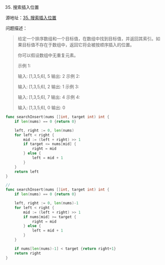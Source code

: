 35. 搜索插入位置

源地址：[35. 搜索插入位置](https://leetcode-cn.com/problems/search-insert-position/)

问题描述：

>给定一个排序数组和一个目标值，在数组中找到目标值，并返回其索引。如果目标值不存在于数组中，返回它将会被按顺序插入的位置。
>
>你可以假设数组中无重复元素。
>
>示例 1:
>
>输入: [1,3,5,6], 5
>输出: 2
>示例 2:
>
>输入: [1,3,5,6], 2
>输出: 1
>示例 3:
>
>输入: [1,3,5,6], 7
>输出: 4
>示例 4:
>
>输入: [1,3,5,6], 0
>输出: 0

``` go
func searchInsert(nums []int, target int) int {
    if len(nums) == 0 {return 0}

    left, right := 0, len(nums)
    for left < right {
        mid := (left + right) >> 1
        if target <= nums[mid] {
            right = mid
        } else {
            left = mid + 1
        }
    }
    return left
}

//
func searchInsert(nums []int, target int) int {
    if len(nums) == 0 {return 0}

    left, right := 0, len(nums)-1
    for left < right {
        mid := (left + right) >> 1
        if nums[mid] >= target {
            right = mid
        } else {
            left = mid + 1
        }
    }

    if nums[len(nums)-1] < target {return right+1} 
    return right
}
```



